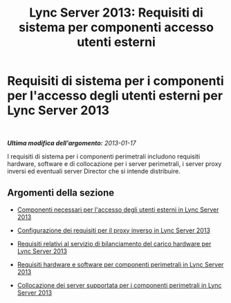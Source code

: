 ﻿---
title: "Lync Server 2013: Requisiti di sistema per componenti accesso utenti esterni"
TOCTitle: Requisiti di sistema per i componenti per l'accesso degli utenti esterni
ms:assetid: 4139b9a5-5b98-42a8-bfcc-6b371f1980db
ms:mtpsurl: https://technet.microsoft.com/it-it/library/Gg425919(v=OCS.15)
ms:contentKeyID: 49300327
ms.date: 08/24/2015
mtps_version: v=OCS.15
ms.translationtype: HT
---

# Requisiti di sistema per i componenti per l'accesso degli utenti esterni per Lync Server 2013

 

_**Ultima modifica dell'argomento:** 2013-01-17_

I requisiti di sistema per i componenti perimetrali includono requisiti hardware, software e di collocazione per i server perimetrali, i server proxy inversi ed eventuali server Director che si intende distribuire.

## Argomenti della sezione

  - [Componenti necessari per l'accesso degli utenti esterni in Lync Server 2013](lync-server-2013-components-required-for-external-user-access.md)

  - [Configurazione dei requisiti per il proxy inverso in Lync Server 2013](lync-server-2013-configuration-requirements-for-reverse-proxy.md)

  - [Requisiti relativi al servizio di bilanciamento del carico hardware per Lync Server 2013](lync-server-2013-hardware-load-balancer-requirements.md)

  - [Requisiti hardware e software per componenti perimetrali in Lync Server 2013](lync-server-2013-hardware-and-software-requirements-for-edge-components.md)

  - [Collocazione dei server supportata per i componenti perimetrali in Lync Server 2013](lync-server-2013-supported-server-collocation-for-edge-components.md)

